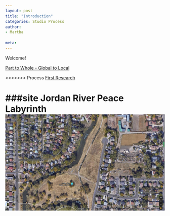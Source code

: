 ```yaml
---
layout: post
title: "Introduction"
categories: Studio Process
author:
- Martha

meta:
---
```


Welcome!

[Part to Whole - Global to Local](http://keanmgc.github.io/2021fall3yr-studio/)

<<<<<<< Process
[First Research ](/asset/yawenzheng_martha1129899)



###site
Jordan River Peace Labyrinth
![site](https://raw.githubusercontent.com/yawenzh/YZmar/master/image/%E5%BE%AE%E4%BF%A1%E5%9B%BE%E7%89%87_20210913091342.png)
=======
